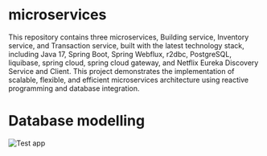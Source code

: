 # microservices

This repository contains three microservices, Building service, Inventory service, and Transaction service, built with the latest technology stack, including Java 17, Spring Boot, Spring Webflux, r2dbc, PostgreSQL, liquibase, spring cloud, spring cloud gateway, and Netflix Eureka Discovery Service and Client. This project demonstrates the implementation of scalable, flexible, and efficient microservices architecture using reactive programming and database integration. 

# Database modelling
![Test app](https://user-images.githubusercontent.com/64010687/216766848-ea956754-c325-4d9e-bdb2-e5d2bac5fbab.jpeg)
